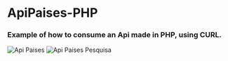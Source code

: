 # ApiPaises-PHP

### Example of how to consume an Api made in PHP, using CURL.

<img src="https://github.com/higorzica/ApiPaises-PHP/assets/93283509/7fb83f83-f702-49fd-a3ac-3020b19a8052" alt="Api Paises" />
<img src="https://github.com/higorzica/ApiPaises-PHP/assets/93283509/c2a1278e-ecc6-4501-951c-a086d306d822" alt="Api Paises Pesquisa" />
